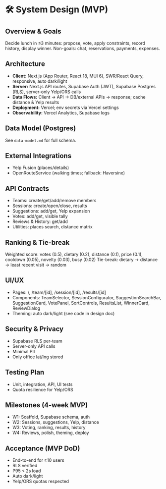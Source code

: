 # 🛠️ System Design (MVP)

## Overview & Goals
Decide lunch in ≤3 minutes: propose, vote, apply constraints, record history, display winner.
Non-goals: chat, reservations, payments, expenses.

## Architecture
- **Client:** Next.js (App Router, React 18, MUI 6), SWR/React Query, responsive, auto dark/light
- **Server:** Next.js API routes, Supabase Auth (JWT), Supabase Postgres (RLS), server-only Yelp/ORS calls
- **Data Flows:** Client → API → DB/external APIs → response; cache distance & Yelp results
- **Deployment:** Vercel; env secrets via Vercel settings
- **Observability:** Vercel Analytics, Supabase logs

## Data Model (Postgres)
See `data-model.md` for full schema.

## External Integrations
- Yelp Fusion (places/details)
- OpenRouteService (walking times; fallback: Haversine)

## API Contracts
- Teams: create/get/add/remove members
- Sessions: create/open/close, results
- Suggestions: add/get, Yelp expansion
- Votes: add/get, visible tally
- Reviews & History: get/add
- Utilities: places search, distance matrix

## Ranking & Tie-break
Weighted score: votes (0.5), dietary (0.2), distance (0.1), price (0.1), cooldown (0.05), novelty (0.03), busy (0.02)
Tie-break: dietary → distance → least recent visit → random

## UI/UX
- Pages: /, /team/[id], /session/[id], /results/[id]
- Components: TeamSelector, SessionConfigurator, SuggestionSearchBar, SuggestionCard, VotePanel, SortControls, ResultsList, WinnerCard, ReviewDialog
- Theming: auto dark/light (see code in design doc)

## Security & Privacy
- Supabase RLS per-team
- Server-only API calls
- Minimal PII
- Only office lat/lng stored

## Testing Plan
- Unit, integration, API, UI tests
- Quota resilience for Yelp/ORS

## Milestones (4-week MVP)
- W1: Scaffold, Supabase schema, auth
- W2: Sessions, suggestions, Yelp, distance
- W3: Voting, ranking, results, history
- W4: Reviews, polish, theming, deploy

## Acceptance (MVP DoD)
- End-to-end for ≥10 users
- RLS verified
- P95 < 2s load
- Auto dark/light
- Yelp/ORS quotas respected

